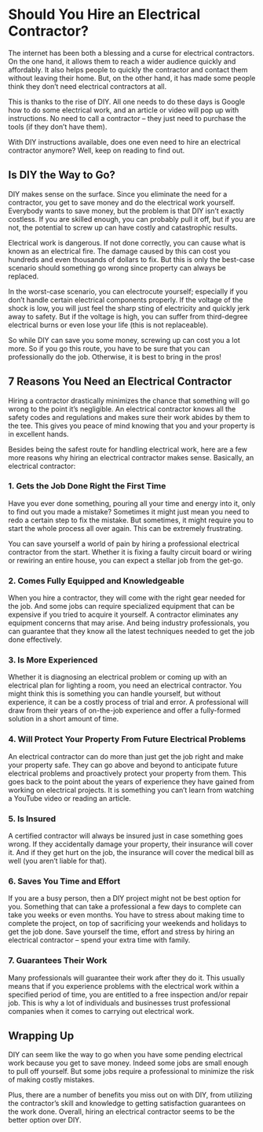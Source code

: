 # Should You Hire an Electrical Contractor?

The internet has been both a blessing and a curse for electrical contractors. On the one hand, it allows them to reach a wider audience quickly and affordably. It also helps people to quickly the contractor and contact them without leaving their home. But, on the other hand, it has made some people think they don’t need electrical contractors at all.

This is thanks to the rise of DIY. All one needs to do these days is Google how to do some electrical work, and an article or video will pop up with instructions. No need to call a contractor – they just need to purchase the tools (if they don’t have them).

With DIY instructions available, does one even need to hire an electrical contractor anymore? Well, keep on reading to find out.

## Is DIY the Way to Go?

DIY makes sense on the surface. Since you eliminate the need for a contractor, you get to save money and do the electrical work yourself. Everybody wants to save money, but the problem is that DIY isn’t exactly costless. If you are skilled enough, you can probably pull it off, but if you are not, the potential to screw up can have costly and catastrophic results.

Electrical work is dangerous. If not done correctly, you can cause what is known as an electrical fire. The damage caused by this can cost you hundreds and even thousands of dollars to fix. But this is only the best-case scenario should something go wrong since property can always be replaced.

In the worst-case scenario, you can electrocute yourself; especially if you don’t handle certain electrical components properly. If the voltage of the shock is low, you will just feel the sharp sting of electricity and quickly jerk away to safety. But if the voltage is high, you can suffer from third-degree electrical burns or even lose your life (this is not replaceable).

So while DIY can save you some money, screwing up can cost you a lot more. So if you go this route, you have to be sure that you can professionally do the job. Otherwise, it is best to bring in the pros!

## 7 Reasons You Need an Electrical Contractor

Hiring a contractor drastically minimizes the chance that something will go wrong to the point it’s negligible. An electrical contractor knows all the safety codes and regulations and makes sure their work abides by them to the tee. This gives you peace of mind knowing that you and your property is in excellent hands.

Besides being the safest route for handling electrical work, here are a few more reasons why hiring an electrical contractor makes sense. Basically, an electrical contractor:

### 1. Gets the Job Done Right the First Time

Have you ever done something, pouring all your time and energy into it, only to find out you made a mistake? Sometimes it might just mean you need to redo a certain step to fix the mistake. But sometimes, it might require you to start the whole process all over again. This can be extremely frustrating.

You can save yourself a world of pain by hiring a professional electrical contractor from the start. Whether it is fixing a faulty circuit board or wiring or rewiring an entire house, you can expect a stellar job from the get-go.

### 2. Comes Fully Equipped and Knowledgeable

When you hire a contractor, they will come with the right gear needed for the job. And some jobs can require specialized equipment that can be expensive if you tried to acquire it yourself. A contractor eliminates any equipment concerns that may arise. And being industry professionals, you can guarantee that they know all the latest techniques needed to get the job done effectively.

### 3. Is More Experienced

Whether it is diagnosing an electrical problem or coming up with an electrical plan for lighting a room, you need an electrical contractor. You might think this is something you can handle yourself, but without experience, it can be a costly process of trial and error. A professional will draw from their years of on-the-job experience and offer a fully-formed solution in a short amount of time.

### 4. Will Protect Your Property From Future Electrical Problems

An electrical contractor can do more than just get the job right and make your property safe. They can go above and beyond to anticipate future electrical problems and proactively protect your property from them. This goes back to the point about the years of experience they have gained from working on electrical projects. It is something you can’t learn from watching a YouTube video or reading an article.

### 5. Is Insured

A certified contractor will always be insured just in case something goes wrong. If they accidentally damage your property, their insurance will cover it. And if they get hurt on the job, the insurance will cover the medical bill as well (you aren’t liable for that).

### 6. Saves You Time and Effort

If you are a busy person, then a DIY project might not be best option for you. Something that can take a professional a few days to complete can take you weeks or even months. You have to stress about making time to complete the project, on top of sacrificing your weekends and holidays to get the job done. Save yourself the time, effort and stress by hiring an electrical contractor – spend your extra time with family.

### 7. Guarantees Their Work

Many professionals will guarantee their work after they do it. This usually means that if you experience problems with the electrical work within a specified period of time, you are entitled to a free inspection and/or repair job. This is why a lot of individuals and businesses trust professional companies when it comes to carrying out electrical work.

## Wrapping Up

DIY can seem like the way to go when you have some pending electrical work because you get to save money. Indeed some jobs are small enough to pull off yourself. But some jobs require a professional to minimize the risk of making costly mistakes.

Plus, there are a number of benefits you miss out on with DIY, from utilizing the contractor’s skill and knowledge to getting satisfaction guarantees on the work done. Overall, hiring an electrical contractor seems to be the better option over DIY.
